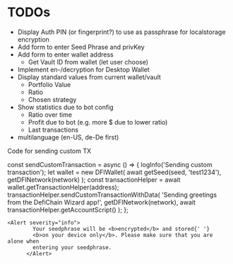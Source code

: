 # TODOs

- Display Auth PIN (or fingerprint?) to use as passphrase for localstorage encryption
- Add form to enter Seed Phrase and privKey
- Add form to enter wallet address
  - Get Vault ID from wallet (let user choose)
- Implement en-/decryption for Desktop Wallet
- Display standard values from current wallet/vault
  - Portfolio Value
  - Ratio
  - Chosen strategy
- Show statistics due to bot config
  - Ratio over time
  - Profit due to bot (e.g. more $ due to lower ratio)
  - Last transactions
- multilanguage (en-US, de-De first)

Code for sending custom TX

const sendCustomTransaction = async () => {
logInfo('Sending custom transaction');
let wallet = new DFIWallet(
await getSeed(seed, 'test1234'),
getDFINetwork(network)
);
const transactionHelper = await wallet.getTransactionHelper(address);
transactionHelper.sendCustomTransactionWithData(
'Sending greetings from the DefiChain Wizard app!',
getDFINetwork(network),
await transactionHelper.getAccountScript()
);
};

    <Alert severity="info">
            Your seedphrase will be <b>encrypted</b> and stored{' '}
            <b>on your device only</b>. Please make sure that you are alone when
            entering your seedphrase.
          </Alert>
